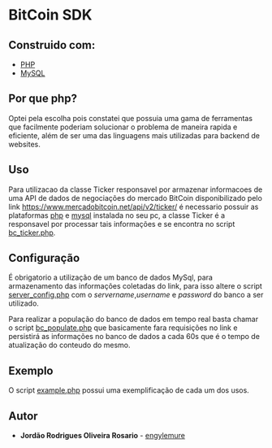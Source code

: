 # BitCoin SDK 

## Construido com:

* [PHP](https://secure.php.net/)
* [MySQL](https://www.mysql.com/)

## Por que php?

Optei pela escolha pois constatei que possuia uma gama de ferramentas que facilmente poderiam 
solucionar o problema de maneira rapida e eficiente, além de ser uma das linguagens mais utilizadas
para backend de websites.

## Uso

Para utilizacao da classe Ticker responsavel por armazenar informacoes de uma API
de dados de negociações do mercado BitCoin disponibilizado pelo link 
https://www.mercadobitcoin.net/api/v2/ticker/ é necessario possuir as plataformas [php](https://secure.php.net/) e [mysql](https://www.mysql.com/) instalada no seu pc, a classe Ticker é a responsavel por processar tais informações
e se encontra no script [bc_ticker.php](bc_ticker.php).

## Configuração

É obrigatorio a utilização de um banco de dados MySql, para armazenamento das informações
coletadas do link, para isso altere o script [server_config.php](sdk/server_config.php) com o *servername*,*username*
e *password* do banco a ser utilizado.

Para realizar a população do banco de dados em tempo real basta chamar o script [bc_populate.php](sdk/bc_populate.php)
que basicamente fara requisições no link e persistirá as informações no banco de dados a cada 60s
que é o tempo de atualização do conteudo do mesmo.

## Exemplo

O script [example.php](sdk/example.php) possui uma exemplificação de cada um dos usos.

## Autor

* **Jordão Rodrigues Oliveira Rosario** - [engylemure](https://github.com/engylemure)
